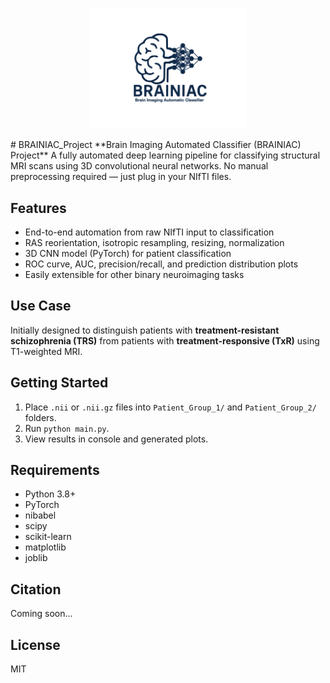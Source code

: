 <p align="center">
  <img src="BRAINIAC_Logo.jpeg" alt="BRAINIAC Logo" width="250"/>
</p>
# BRAINIAC_Project
**Brain Imaging Automated Classifier (BRAINIAC) Project**
A fully automated deep learning pipeline for classifying structural MRI scans using 3D convolutional neural networks. No manual preprocessing required — just plug in your NIfTI files.

## Features
- End-to-end automation from raw NIfTI input to classification
- RAS reorientation, isotropic resampling, resizing, normalization
- 3D CNN model (PyTorch) for patient classification
- ROC curve, AUC, precision/recall, and prediction distribution plots
- Easily extensible for other binary neuroimaging tasks

## Use Case
Initially designed to distinguish patients with **treatment-resistant schizophrenia (TRS)** from patients with **treatment-responsive (TxR)** using T1-weighted MRI.

## Getting Started
1. Place `.nii` or `.nii.gz` files into `Patient_Group_1/` and `Patient_Group_2/` folders.
2. Run `python main.py`.
3. View results in console and generated plots.

## Requirements
- Python 3.8+
- PyTorch
- nibabel
- scipy
- scikit-learn
- matplotlib
- joblib

## Citation
Coming soon...

## License
MIT
